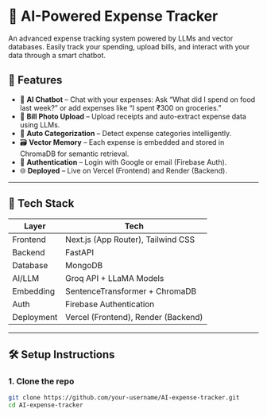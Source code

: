 # 💸 AI-Powered Expense Tracker

An advanced expense tracking system powered by LLMs and vector databases. Easily track your spending, upload bills, and interact with your data through a smart chatbot.

## 🚀 Features

- 💬 **AI Chatbot** – Chat with your expenses: Ask “What did I spend on food last week?” or add expenses like “I spent ₹300 on groceries.”
- 📸 **Bill Photo Upload** – Upload receipts and auto-extract expense data using LLMs.
- 🧠 **Auto Categorization** – Detect expense categories intelligently.
- 🗃️ **Vector Memory** – Each expense is embedded and stored in ChromaDB for semantic retrieval.
- 🔐 **Authentication** – Login with Google or email (Firebase Auth).
- 🌐 **Deployed** – Live on Vercel (Frontend) and Render (Backend).

---

## 🧱 Tech Stack

| Layer        | Tech                                 |
|--------------|--------------------------------------|
| Frontend     | Next.js (App Router), Tailwind CSS   |
| Backend      | FastAPI                              |
| Database     | MongoDB                              |
| AI/LLM       | Groq API + LLaMA Models              |
| Embedding    | SentenceTransformer + ChromaDB       |
| Auth         | Firebase Authentication              |
| Deployment   | Vercel (Frontend), Render (Backend)  |

---

## 🛠️ Setup Instructions

### 1. Clone the repo

```bash
git clone https://github.com/your-username/AI-expense-tracker.git
cd AI-expense-tracker
